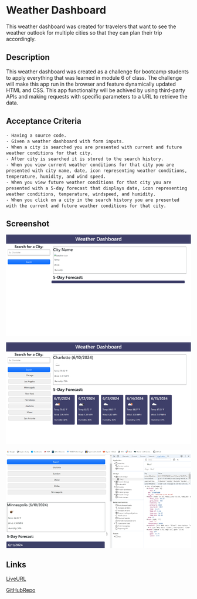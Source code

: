 # Weather Dashboard

This weather dashboard was created for travelers that want to see the weather outlook for multiple cities so that they can plan their trip accordingly.

## Description

This weather dashboard was created as a challenge for bootcamp students to apply everything that was learned in module 6 of class. The challenge will make this app run in the browser and feature dynamically updated HTML and CSS. This app functionality will be achived by using third-party APIs and making requests with specific parameters to a URL to retrieve the data.

## Acceptance Criteria

    - Having a source code.
    - Given a weather dashboard with form inputs.
    - When a city is searched you are presented with current and future weather conditions for that city.
    - After city is searched it is stored to the search history.
    - When you view current weather conditions for that city you are presented with city name, date, icon representing weather conditions, temperature, humidity, and wind speed. 
    - When you view future weather conditions for that city you are presented with a 5-day forecast that displays date, icon representing weather conditions, temperature, windspeed, and humidity.
    - When you click on a city in the search history you are presented with the current and future weather conditions for that city.

## Screenshot

![alttext](./assets/Images/Weather-Dashboard-start.png)

![alttext](./assets/Images/Weather-Dashboard.png)

![alttext](./assets/Images/Weather-Dashboard-console.png)

## Links

[LiveURL](https://zoniaramirez.github.io/weather-dashboard/)

[GitHubRepo](https://github.com/zoniaramirez/weather-dashboard)